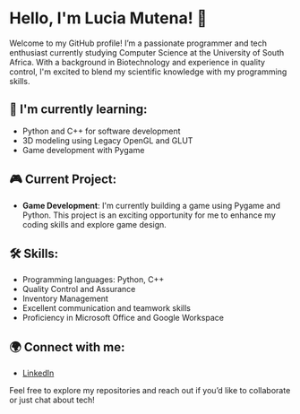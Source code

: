 # Hello, I'm Lucia Mutena! 👋

Welcome to my GitHub profile! I’m a passionate programmer and tech enthusiast currently studying Computer Science at the University of South Africa. With a background in Biotechnology and experience in quality control, I'm excited to blend my scientific knowledge with my programming skills.

## 🌱 I'm currently learning:
- Python and C++ for software development
- 3D modeling using Legacy OpenGL and GLUT
- Game development with Pygame

## 🎮 Current Project:
- **Game Development**: I'm currently building a game using Pygame and Python. This project is an exciting opportunity for me to enhance my coding skills and explore game design.

## 🛠️ Skills:
- Programming languages: Python, C++
- Quality Control and Assurance
- Inventory Management
- Excellent communication and teamwork skills
- Proficiency in Microsoft Office and Google Workspace

## 🌍 Connect with me:
- [LinkedIn](https://www.linkedin.com/in/lucia-mutena-218a51219?lipi=urn%3Ali%3Apage%3Ad_flagship3_profile_view_base_contact_details%3BXktfeNyaSTC0kumjeQdUZg%3D%3D)


Feel free to explore my repositories and reach out if you’d like to collaborate or just chat about tech!

